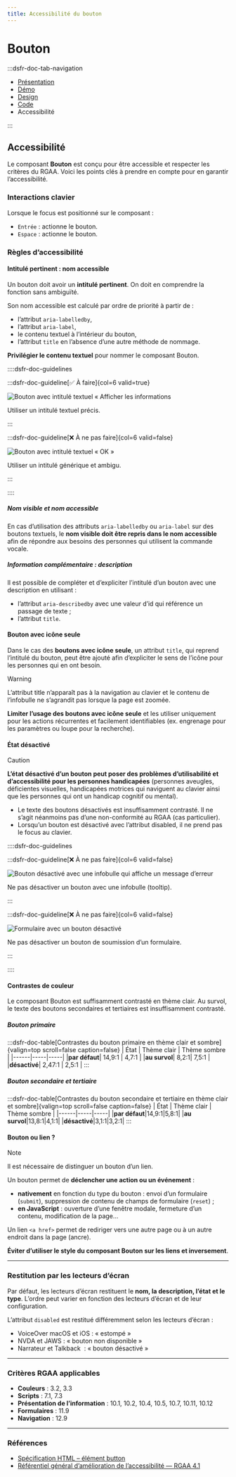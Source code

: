 ```yaml
---
title: Accessibilité du bouton
---
```


# Bouton

:::dsfr-doc-tab-navigation

- [Présentation](../index.md)
- [Démo](../demo/index.md)
- [Design](../design/index.md)
- [Code](../code/index.md)
- Accessibilité

:::

## Accessibilité

Le composant **Bouton** est conçu pour être accessible et respecter les critères du RGAA. Voici les points clés à prendre en compte pour en garantir l’accessibilité.

### Interactions clavier

Lorsque le focus est positionné sur le composant&nbsp;:

- `Entrée`&nbsp;: actionne le bouton.
- `Espace`&nbsp;: actionne le bouton.

### Règles d’accessibilité

#### Intitulé pertinent : nom accessible

Un bouton doit avoir un **intitulé pertinent**. On doit en comprendre la fonction sans ambiguïté.

Son nom accessible est calculé par ordre de priorité à partir de&nbsp;: 
- l’attribut `aria-labelledby`,
- l’attribut `aria-label`,
- le contenu textuel à l’intérieur du bouton,
- l’attribut `title` en l’absence d’une autre méthode de nommage.

**Privilégier le contenu textuel** pour nommer le composant Bouton.

::::dsfr-doc-guidelines

:::dsfr-doc-guideline[✅ À faire]{col=6 valid=true}

![Bouton avec intitulé textuel « Afficher les informations](../_asset/accessibility/do-1.png)

Utiliser un intitulé textuel précis.

:::

:::dsfr-doc-guideline[❌ À ne pas faire]{col=6 valid=false}

![Bouton avec intitulé textuel « OK »](../_asset/accessibility/dont-1.png)

Utiliser un intitulé générique et ambigu.

:::

::::

##### Nom visible et nom accessible

En cas d’utilisation des attributs `aria-labelledby` ou `aria-label` sur des boutons textuels, le **nom visible doit être repris dans le nom accessible** afin de répondre aux besoins des personnes qui utilisent la commande vocale.

##### Information complémentaire&nbsp;: description

Il est possible de compléter et d’expliciter l’intitulé d’un bouton avec une description en utilisant&nbsp;:
- l’attribut `aria-describedby` avec une valeur d’id qui référence un passage de texte&nbsp;;
- l’attribut `title`.

#### Bouton avec icône seule
Dans le cas des **boutons avec icône seule**, un attribut `title`, qui reprend l’intitulé du bouton, peut être ajouté afin d’expliciter le sens de l’icône pour les personnes qui en ont besoin.

> [!WARNING]
> L’attribut title n’apparaît pas à la navigation au clavier et le contenu de l’infobulle ne s’agrandit pas lorsque la page est zoomée.
>
> **Limiter l’usage des boutons avec icône seule** et les utiliser uniquement pour les actions récurrentes et facilement identifiables (ex. engrenage pour les paramètres ou loupe pour la recherche).

#### État désactivé

> [!CAUTION]
> **L’état désactivé d’un bouton peut poser des problèmes d’utilisabilité et d’accessibilité pour les personnes handicapées** (personnes aveugles, déficientes visuelles, handicapées motrices qui naviguent au clavier ainsi que les personnes qui ont un handicap cognitif ou mental).

- Le texte des boutons désactivés est insuffisamment contrasté. Il ne s’agit néanmoins pas d’une non-conformité au RGAA (cas particulier). 
- Lorsqu’un bouton est désactivé avec l’attribut disabled, il ne prend pas le focus au clavier.

::::dsfr-doc-guidelines

:::dsfr-doc-guideline[❌ À ne pas faire]{col=6 valid=false}

![Bouton désactivé avec une infobulle qui affiche un message d’erreur](../_asset/accessibility/dont-2.png)

Ne pas désactiver un bouton avec une infobulle (<span lang="en">tooltip</span>).

:::

:::dsfr-doc-guideline[❌ À ne pas faire]{col=6 valid=false}

![Formulaire avec un bouton désactivé](../_asset/accessibility/dont-3.png)

Ne pas désactiver un bouton de soumission d’un formulaire.

:::

::::

#### Contrastes de couleur
Le composant Bouton est suffisamment contrasté en thème clair. Au survol, le texte des boutons secondaires et tertiaires est insuffisamment contrasté.

##### Bouton primaire

:::dsfr-doc-table[Contrastes du bouton primaire en thème clair et sombre]{valign=top scroll=false caption=false}
| État |  Thème clair | Thème sombre |
|------|-----|-----|
|**par défaut**| 14,9:1 | 4,7:1 |
|**au survol**| 8,2:1| 7,5:1 |
|**désactivé**| 2,47:1 | 2,5:1 |
:::

##### Bouton secondaire et tertiaire 

:::dsfr-doc-table[Contrastes du bouton secondaire et tertiaire en thème clair et sombre]{valign=top scroll=false caption=false}
| État |  Thème clair | Thème sombre |
|------|-----|-----|
|**par défaut**|14,9:1|5,8:1|
|**au survol**|13,8:1|4,1:1|
|**désactivé**|3,1:1|3,2:1|
:::

#### Bouton ou lien&nbsp;?

>[!NOTE]
>Il est nécessaire de distinguer un bouton d’un lien.
>
>Un bouton permet de **déclencher une action ou un événement**&nbsp;:
>- **nativement** en fonction du type du bouton&nbsp;: envoi d’un formulaire (`submit`), suppression de contenu de champs de formulaire (`reset`)&nbsp;;
>- **en JavaScript**&nbsp;: ouverture d’une fenêtre modale, fermeture d’un contenu, modification de la page…
>
>Un lien `<a href>` permet de rediriger vers une autre page ou à un autre endroit dans la page (ancre).
>  

**Éviter d’utiliser le style du composant Bouton sur les liens et inversement**.

---

### Restitution par les lecteurs d’écran

Par défaut, les lecteurs d’écran restituent le **nom, la description, l’état et le type**. L’ordre peut varier en fonction des lecteurs d’écran et de leur configuration.

L’attribut `disabled` est restitué différemment selon les lecteurs d’écran&nbsp;:
- VoiceOver macOS et iOS&nbsp;: «&nbsp;estompé&nbsp;»
- NVDA et JAWS&nbsp;: «&nbsp;bouton non disponible&nbsp;»
- Narrateur et Talkback &nbsp;: «&nbsp;bouton désactivé&nbsp;» 

---

### Critères RGAA applicables
- **Couleurs** : 3.2, 3.3
- **Scripts** : 7.1, 7.3 
- **Présentation de l’information** : 10.1, 10.2, 10.4, 10.5, 10.7, 10.11, 10.12
- **Formulaires** : 11.9
- **Navigation** : 12.9


---

### Références

- [Spécification HTML – élément button](https://html.spec.whatwg.org/#the-button-element)
- [Référentiel général d’amélioration de l’accessibilité — RGAA 4.1](https://accessibilite.numerique.gouv.fr/methode/criteres-et-tests/)